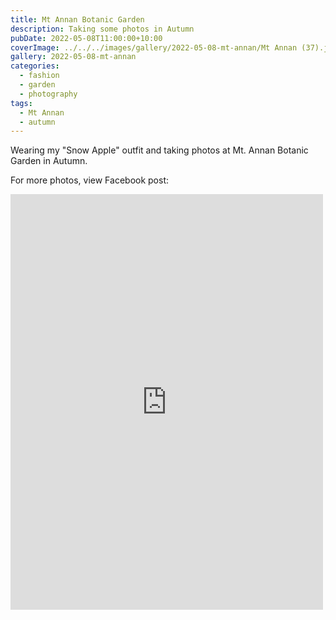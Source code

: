 ```yaml
---
title: Mt Annan Botanic Garden
description: Taking some photos in Autumn
pubDate: 2022-05-08T11:00:00+10:00
coverImage: ../../../images/gallery/2022-05-08-mt-annan/Mt Annan (37).jpeg
gallery: 2022-05-08-mt-annan
categories:
  - fashion
  - garden
  - photography
tags:
  - Mt Annan
  - autumn
---
```


Wearing my "Snow Apple" outfit and taking photos at Mt. Annan Botanic Garden
in Autumn.

For more photos, view Facebook post:

<iframe src="https://www.facebook.com/plugins/post.php?href=https%3A%2F%2Fwww.facebook.com%2Fchris1.tham%2Fposts%2Fpfbid0teejHmynmbEFLjUAAntm9LNR538qMDAXuLiCFVoDEKb6q8GcS8R3R55JAZAzjvkpl&show_text=true&width=500" width="500" height="665" style="border:none;overflow:hidden" scrolling="no" frameborder="0" allowfullscreen="true" allow="autoplay; clipboard-write; encrypted-media; picture-in-picture; web-share"></iframe>
